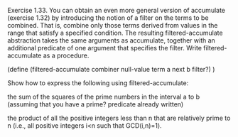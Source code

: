 Exercise 1.33. You can obtain an even more general version of accumulate (exercise 1.32) by introducing the notion of a filter on the terms to be combined. That is, combine only those terms derived from values in the range that satisfy a specified condition. The resulting filtered-accumulate abstraction takes the same arguments as accumulate, together with an additional predicate of one argument that specifies the filter. Write filtered-accumulate as a procedure.

(define (filtered-accumulate combiner null-value term a next b filter?)
)


Show how to express the following using filtered-accumulate:

the sum of the squares of the prime numbers in the interval a to b (assuming that you have a prime? predicate already written)

the product of all the positive integers less than n that are relatively prime to n (i.e., all positive integers i<n such that GCD(i,n)=1).
